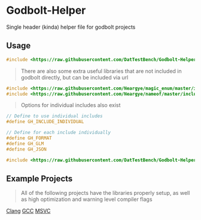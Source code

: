 # Godbolt-Helper

Single header (kinda) helper file for godbolt projects

## Usage

```cpp
#include <https://raw.githubusercontent.com/DatTestBench/Godbolt-Helper/main/godbolthelper.hpp>
```

> There are also some extra useful libraries that are not included in godbolt directly, but can be included via url

```cpp
#include <https://raw.githubusercontent.com/Neargye/magic_enum/master/include/magic_enum.hpp>
#include <https://raw.githubusercontent.com/Neargye/nameof/master/include/nameof.hpp>
```

> Options for individual includes also exist

```cpp
// Define to use individual includes
#define GH_INCLUDE_INDIVIDUAL

// Define for each include individually
#define GH_FORMAT
#define GH_GLM
#define GH_JSON

#include <https://raw.githubusercontent.com/DatTestBench/Godbolt-Helper/main/godbolthelper.hpp>
```

## Example Projects

> All of the following projects have the libraries properly setup, as well as high optimization and warning level compiler flags

[Clang](https://godbolt.org/z/jP4f3e)
[GCC](https://godbolt.org/z/heYM6j)
[MSVC](https://godbolt.org/z/8K9rKr)
